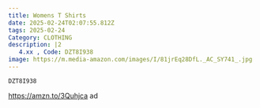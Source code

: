 ```yaml
---
title: Womens T Shirts
date: 2025-02-24T02:07:55.812Z
tags: 2025-02-24
Category: CLOTHING
description: |2
   4.xx , Code: DZT8I938
image: https://m.media-amazon.com/images/I/81jrEq28DfL._AC_SY741_.jpg
---
```

<pre class="language-javascript"><code

class="language-javascript">DZT8I938 </code></pre>

https://amzn.to/3Quhjca   ad
